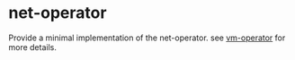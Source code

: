 # net-operator

Provide a minimal implementation of the net-operator. see [vm-operator](../vm-operator/README.md) for more details.
